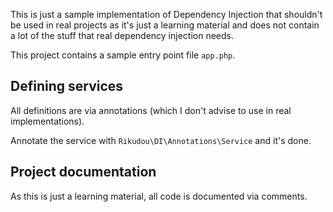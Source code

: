 This is just a sample implementation of Dependency Injection that shouldn't be used
in real projects as it's just a learning material and does not contain a lot of the
stuff that real dependency injection needs.

This project contains a sample entry point file `app.php`.

## Defining services

All definitions are via annotations (which I don't advise to use in real implementations).

Annotate the service with `Rikudou\DI\Annotations\Service` and it's done.

## Project documentation

As this is just a learning material, all code is documented via comments.
